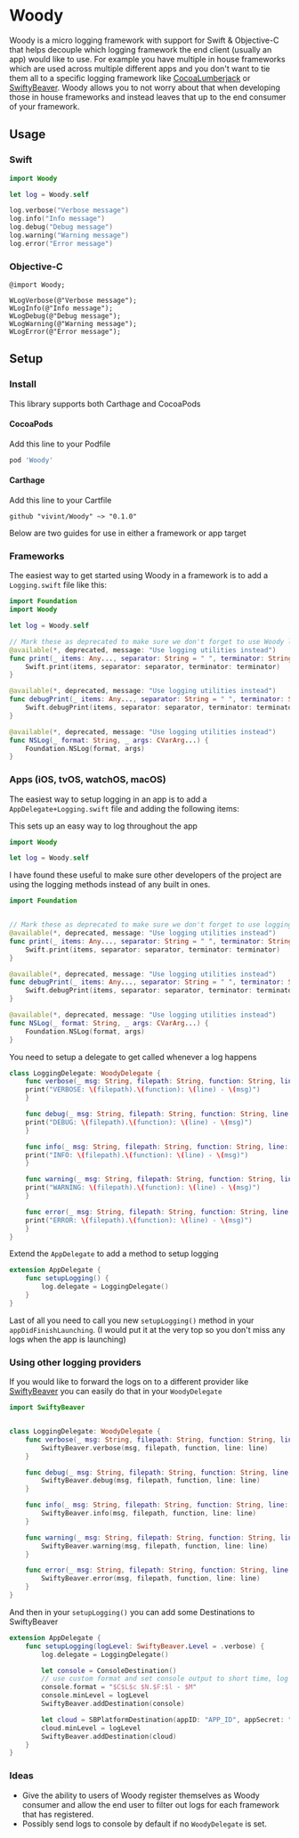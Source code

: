 # Woody

Woody is a micro logging framework with support for Swift & Objective-C that helps decouple which logging framework the end client (usually an app) would like to use.  For example you have multiple in house frameworks which are used across multiple different apps and you don't want to tie them all to a specific logging framework like [CocoaLumberjack](https://github.com/CocoaLumberjack/CocoaLumberjack) or [SwiftyBeaver](https://github.com/SwiftyBeaver/SwiftyBeaver).  Woody allows you to not worry about that when developing those in house frameworks and instead leaves that up to the end consumer of your framework.

## Usage

### Swift

```swift
import Woody

let log = Woody.self

log.verbose("Verbose message")
log.info("Info message")
log.debug("Debug message")
log.warning("Warning message")
log.error("Error message")
```

### Objective-C

```objc
@import Woody;

WLogVerbose(@"Verbose message");
WLogInfo(@"Info message");
WLogDebug(@"Debug message");
WLogWarning(@"Warning message");
WLogError(@"Error message");
```

## Setup

### Install

This library supports both Carthage and CocoaPods

#### CocoaPods

Add this line to your Podfile
```ruby
pod 'Woody'
```

#### Carthage

Add this line to your Cartfile
```
github "vivint/Woody" ~> "0.1.0"
```

Below are two guides for use in either a framework or app target

### Frameworks

The easiest way to get started using Woody in a framework is to add a `Logging.swift` file like this:

```swift
import Foundation
import Woody

let log = Woody.self

// Mark these as deprecated to make sure we don't forget to use Woody logging
@available(*, deprecated, message: "Use logging utilities instead")
func print(_ items: Any..., separator: String = " ", terminator: String = "\n") {
    Swift.print(items, separator: separator, terminator: terminator)
}

@available(*, deprecated, message: "Use logging utilities instead")
func debugPrint(_ items: Any..., separator: String = " ", terminator: String = "\n") {
    Swift.debugPrint(items, separator: separator, terminator: terminator)
}

@available(*, deprecated, message: "Use logging utilities instead")
func NSLog(_ format: String, _ args: CVarArg...) {
    Foundation.NSLog(format, args)
}
```

### Apps (iOS, tvOS, watchOS, macOS)


The easiest way to setup logging in an app is to add a `AppDelegate+Logging.swift` file and adding the following items:

This sets up an easy way to log throughout the app
```swift
import Woody

let log = Woody.self
```

I have found these useful to make sure other developers of the project are using the logging methods instead of any built in ones.
```swift
import Foundation


// Mark these as deprecated to make sure we don't forget to use logging in the app
@available(*, deprecated, message: "Use logging utilities instead")
func print(_ items: Any..., separator: String = " ", terminator: String = "\n") {
    Swift.print(items, separator: separator, terminator: terminator)
}

@available(*, deprecated, message: "Use logging utilities instead")
func debugPrint(_ items: Any..., separator: String = " ", terminator: String = "\n") {
    Swift.debugPrint(items, separator: separator, terminator: terminator)
}

@available(*, deprecated, message: "Use logging utilities instead")
func NSLog(_ format: String, _ args: CVarArg...) {
    Foundation.NSLog(format, args)
}
```

You need to setup a delegate to get called whenever a log happens

```swift
class LoggingDelegate: WoodyDelegate {
    func verbose(_ msg: String, filepath: String, function: String, line: Int) {
	print("VERBOSE: \(filepath).\(function): \(line) - \(msg)")
    }

    func debug(_ msg: String, filepath: String, function: String, line: Int) {
	print("DEBUG: \(filepath).\(function): \(line) - \(msg)")
    }

    func info(_ msg: String, filepath: String, function: String, line: Int) {
	print("INFO: \(filepath).\(function): \(line) - \(msg)")
    }

    func warning(_ msg: String, filepath: String, function: String, line: Int) {
	print("WARNING: \(filepath).\(function): \(line) - \(msg)")
    }

    func error(_ msg: String, filepath: String, function: String, line: Int) {
	print("ERROR: \(filepath).\(function): \(line) - \(msg)")
    }
}
```

Extend the `AppDelegate` to add a method to setup logging

```swift
extension AppDelegate {
    func setupLogging() {
        log.delegate = LoggingDelegate()
    }
}
```

Last of all you need to call you new `setupLogging()` method in your `appDidFinishLaunching`.  (I would put it at the very top so you don't miss any logs when the app is launching)


### Using other logging providers

If you would like to forward the logs on to a different provider like [SwiftyBeaver](https://github.com/SwiftyBeaver/SwiftyBeaver) you can easily do that in your `WoodyDelegate`

```swift
import SwiftyBeaver


class LoggingDelegate: WoodyDelegate {
    func verbose(_ msg: String, filepath: String, function: String, line: Int) {
        SwiftyBeaver.verbose(msg, filepath, function, line: line)
    }

    func debug(_ msg: String, filepath: String, function: String, line: Int) {
        SwiftyBeaver.debug(msg, filepath, function, line: line)
    }

    func info(_ msg: String, filepath: String, function: String, line: Int) {
        SwiftyBeaver.info(msg, filepath, function, line: line)
    }

    func warning(_ msg: String, filepath: String, function: String, line: Int) {
        SwiftyBeaver.warning(msg, filepath, function, line: line)
    }

    func error(_ msg: String, filepath: String, function: String, line: Int) {
        SwiftyBeaver.error(msg, filepath, function, line: line)
    }
}
```

And then in your `setupLogging()` you can add some Destinations to SwiftyBeaver

```swift
extension AppDelegate {
    func setupLogging(logLevel: SwiftyBeaver.Level = .verbose) {
        log.delegate = LoggingDelegate()

        let console = ConsoleDestination()
        // use custom format and set console output to short time, log level & message
        console.format = "$C$L$c $N.$F:$l - $M"
        console.minLevel = logLevel
        SwiftyBeaver.addDestination(console)

        let cloud = SBPlatformDestination(appID: "APP_ID", appSecret: "SECRET", encryptionKey: "KEY")
        cloud.minLevel = logLevel
        SwiftyBeaver.addDestination(cloud)
    }
}
```

### Ideas

* Give the ability to users of Woody register themselves as Woody consumer and allow the end user to filter out logs for each framework that has registered.
* Possibly send logs to console by default if no `WoodyDelegate` is set.
